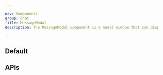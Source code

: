 ```yaml
---

nav: Components
group: Chat
title: MessageModal
description: The MessageModal component is a modal window that can display either a message in Markdown format or a message input field for editing the message.

---
```


## Default

<code src="./demos/index.tsx" center></code>

## APIs

<API></API>
